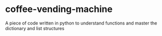 # coffee-vending-machine
A piece of code written in python to understand functions and master the dictionary and list structures
